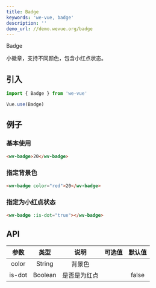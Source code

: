 ```yaml
---
title: Badge
keywords: 'we-vue, badge'
description: ''
demo_url: //demo.wevue.org/badge
---
```


Badge

小徽章，支持不同颜色，包含小红点状态。

## 引入

```js
import { Badge } from 'we-vue'

Vue.use(Badge)
```

## 例子

### 基本使用

```html
<wv-badge>20</wv-badge>
```

### 指定背景色

```html
<wv-badge color="red">20</wv-badge>
```

### 指定为小红点状态

```html
<wv-badge :is-dot="true"></wv-badge>
```

## API

|   参数   |   类型    |   说明   | 可选值  |  默认值  |
| :----: | :-----: | :----: | :--: | :---: |
| color  | String  |  背景色   |      |       |
| is-dot | Boolean | 是否是为红点 |      | false |
